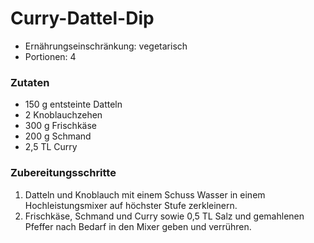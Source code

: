 # Curry-Dattel-Dip

- Ernährungseinschränkung: vegetarisch
- Portionen: 4

### Zutaten

- 150 g entsteinte Datteln
- 2 Knoblauchzehen
- 300 g Frischkäse
- 200 g Schmand
- 2,5 TL Curry

### Zubereitungsschritte

1. Datteln und Knoblauch mit einem Schuss Wasser in einem Hochleistungsmixer auf höchster Stufe zerkleinern.
2. Frischkäse, Schmand und Curry sowie 0,5 TL Salz und gemahlenen Pfeffer nach Bedarf in den Mixer geben und verrühren.